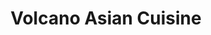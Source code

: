 ---
layout: place
title: "Volcano Asian Cuisine"
permalink: /vermont/burlington/volcano-asian-cuisine.html
stateAbbr: VT
stateName: Vermont
cityName: Burlington
seo:
  name: "Volcano Asian Cuisine"
  type: Restaurant
  links: http://volcanovtasiancuisine.com/
description: "Looking for sushi in Burlington, Vermont? Check out Volcano Asian Cuisine for a delightful Japanese dining experience. Enjoy a variety of sushi and other dis..."
place_id: ChIJ-VAouehvykwRB1yQLsjT3Gs
photos:
  - name: >-
      places/ChIJ-VAouehvykwRB1yQLsjT3Gs/photos/AeeoHcKdn2qSObZtwKz2SOtHc5L0Ctu2WS8JQ1SDjd3K0VHD08Bv_ngdq2yKG_IvfFWW7yWmYXNGB6ux_tnfWBIvE7SOFUhZ6wGo6mJYnLNz2lLaggNHx5U8zOgcAUAjD9Fm3ROR9ricyHXpxVsU2DXIvMdVrNipNayWzH9-KscMuA6zOCOVts5mVT4uT2-3ZRAoza-tZwuKuOv6S1qwvkvZWH5-dwI2KDswnGSErHZYl-Q1gIHXo-hQKPbW6EYd3nsQHtB70HSm55qkmMWmtoiKEdq8fE9VKnv2ud-xQsTNQ57bA8S4hKe_xlCjhbZckhfc76sfvvOqq2O0LdPDcww2lPLgBb87dmr3vLO1r9CND-6doMSeHqsgKciidvCj0BsAZlDzswp1A_ElcB-UjVnvrWwQYAtB11I_Bxa-cvUE-Ls
    widthPx: 4032
    heightPx: 3024
    authorAttributions:
      - displayName: Yan Feng
        uri: https://maps.google.com/maps/contrib/107248890920278919792
        photoUri: >-
          https://lh3.googleusercontent.com/a/ACg8ocIYm8_iNhTiqbWMIcgh-6lD4Zg1Y4URx3Gor3upkVVy5QXUgA=s100-p-k-no-mo
    flagContentUri: >-
      https://www.google.com/local/imagery/report/?cb_client=maps_api_places.places_api&image_key=!1e10!2sCIHM0ogKEICAgID_8urIDg&hl=en-US
    googleMapsUri: >-
      https://www.google.com/maps/place//data=!3m4!1e2!3m2!1sCIHM0ogKEICAgID_8urIDg!2e10!4m2!3m1!1s0x4cca6fe8b92850f9:0x6bdcd3c82e905c07
  - name: >-
      places/ChIJ-VAouehvykwRB1yQLsjT3Gs/photos/AeeoHcJqrigpONvAJ2gziwkdEltjgYquMb7B8hQWa6GGXgK8f1jPftKSXYX3sxhV-ztT4kdwhh-gK7-qdHOFCVZEMbxZp72kdsPwcdab_Wokqd4cyIHPVWcVuwrTPkQ_E59Z1fus_xsMb8E9NTQJIxE2OxyzPBhD7QROXt-DInlEzOJg4awOHOPWdMp2rAXS7GKcZIQmuubYFu_0BdOxtBiC_HQwbIxCmdWFVOvgIkxepJPlObPAUUynaxMLGx5tWeEoaBUFQBzptmN-vr49UjDHybzPgt__e1VV9eGTiv17c0fTuA
    widthPx: 3024
    heightPx: 4032
    authorAttributions:
      - displayName: Volcano Asian Cuisine
        uri: https://maps.google.com/maps/contrib/110419786268385658195
        photoUri: >-
          https://lh3.googleusercontent.com/a/ACg8ocIBGiN3UfvNMMjfebrkNaAXt5mc4-H9_s1TsbCkmbCTIo36pw=s100-p-k-no-mo
    flagContentUri: >-
      https://www.google.com/local/imagery/report/?cb_client=maps_api_places.places_api&image_key=!1e10!2sAF1QipNlRKvuS5I_e2un67xkrGZNTpGCP8_uP_m4OWoa&hl=en-US
    googleMapsUri: >-
      https://www.google.com/maps/place//data=!3m4!1e2!3m2!1sAF1QipNlRKvuS5I_e2un67xkrGZNTpGCP8_uP_m4OWoa!2e10!4m2!3m1!1s0x4cca6fe8b92850f9:0x6bdcd3c82e905c07
  - name: >-
      places/ChIJ-VAouehvykwRB1yQLsjT3Gs/photos/AeeoHcKbZovyzx5tecu4sOeTTPgT9cpHGMMaAeTEGGQsBU0Tl6O6-O0giAFx5UjSRSQBqReZd-qVNAXTsS_U9ijHR6-JyhSYwISK2aNChHRXYJeARAknODsKtJZVvBi2XYxtDEWFpWPTfedJWG_mhXCUjfB6-LULTOm0heTGWyRWhNPnB66OsqrG5FVZ-iMdUWevt7k2lFFD7ZiPYnaxkLj02eEhNmayr94g3ABbYyuVhWUJj0r_M9B_IHhlszriHcrrWEJnn4T744oC3U67sOuRmeruQwWtJ5sPfU9eV2anofE4LTD57Ht6P-tWjql6yoGYe_GtkXLr86I2yJ2ANtn1X9FevShv88wFrauJUcl6uucnKh6YU2WWgfimIxANJumCCOmoh_CroWVoAHGkodIHRM1C9xdPukQWqpiHefi2lkaMEAeh
    widthPx: 3024
    heightPx: 4032
    authorAttributions:
      - displayName: Erich Schwer
        uri: https://maps.google.com/maps/contrib/109093052751639918236
        photoUri: >-
          https://lh3.googleusercontent.com/a-/ALV-UjUc4_abpn5bLbIJQclQmDcOC1rl4X-aY_eg9QiFUY-JGrqi2ZSe=s100-p-k-no-mo
    flagContentUri: >-
      https://www.google.com/local/imagery/report/?cb_client=maps_api_places.places_api&image_key=!1e10!2sCIHM0ogKEICAgICTqcPzvwE&hl=en-US
    googleMapsUri: >-
      https://www.google.com/maps/place//data=!3m4!1e2!3m2!1sCIHM0ogKEICAgICTqcPzvwE!2e10!4m2!3m1!1s0x4cca6fe8b92850f9:0x6bdcd3c82e905c07
  - name: >-
      places/ChIJ-VAouehvykwRB1yQLsjT3Gs/photos/AeeoHcIlFACmbBnxsBeedTs796a_Uo_yu1ba_95Z-z6KCdc2Fcr2Bfv6fg57g0j7xusKThE6lz1GXR7UL4PVivSF61szq8nSOREfj0snbHNISROZE7lXpQrz8cK4jR_9RoTKcN2YkWQ9dP49ZA5HZn_c9SNg8F3q55EcZzmUwKkXv6c9Izsf8RHF9bTY9852oWAeRtKnRnpFcW-rw_TCIEg2lTpOukPCvkTGnzfMK1qbo9NELcPJn5w5_xEDY95PgvAnxGwpu9ZgAGzq83u9VjnRSTGsQDgH5xRNy9cLeqgurGurMw2TfpoQ8CAq61YyV9iHV4UdII72xILnyGtfGxU5vKPSt1qzYKlMRhTxrWGrS4ucyOfc_9rV7eN1No3AD_S-4D5fKnlZ8b1ucvGAODJRlQMV9Qiu377J_pwb1OM9krWhaA
    widthPx: 3600
    heightPx: 4800
    authorAttributions:
      - displayName: Jamie Ormsby
        uri: https://maps.google.com/maps/contrib/100438003472995062618
        photoUri: >-
          https://lh3.googleusercontent.com/a-/ALV-UjUTdVr3D8WFMkmq52vMUNukRioOkT22SwRABZ9KYv9NWzSzNkCP=s100-p-k-no-mo
    flagContentUri: >-
      https://www.google.com/local/imagery/report/?cb_client=maps_api_places.places_api&image_key=!1e10!2sCIHM0ogKEICAgIDrk7GkVA&hl=en-US
    googleMapsUri: >-
      https://www.google.com/maps/place//data=!3m4!1e2!3m2!1sCIHM0ogKEICAgIDrk7GkVA!2e10!4m2!3m1!1s0x4cca6fe8b92850f9:0x6bdcd3c82e905c07
  - name: >-
      places/ChIJ-VAouehvykwRB1yQLsjT3Gs/photos/AeeoHcIzyPhAI5VAzYW3LXnPzHdFodLV8FioVNpV5xSW9woznjg4LMRSZpo3VgNTaFNrBFtNr_7F-HwjtmkiYhjwN36ea9HqhF8rktEPrDDDPwLdGm2vRtqn7LCnYZzWPEspDOgkZx1etfU32gZDtxcgxSYdlvK0M242V4kjnWa8u17PnwukDaP5e8ViF6IZi3Yd4J6Eq_XwfdfO0CIRZ3zMjYXO8SAa2UqAHM8NdNPc4y-rm2xLA7IsgaAHuhta-5F6syytBlvRA2vj3sol8w05v3SYiFkvEq59BLEwtpONZN_3UchBmDcYvEiX7lqhea28XubaY5GBIXXDM7nFpju4zSxNCDvZbRMe6X_PSL2ErCs6Uj5dODwSPdmdnt8JXjoOOSzpsXgyIWPlMiMycoCQWcHHgOoXaKIUTKuvN_mFzj4
    widthPx: 3686
    heightPx: 4462
    authorAttributions:
      - displayName: Dailyshoefrenzy
        uri: https://maps.google.com/maps/contrib/108259521948050776695
        photoUri: >-
          https://lh3.googleusercontent.com/a-/ALV-UjUlEBHxCa0hr7xgMeNGjHP8nPPLu48TW31VtprA17yHMICiihyH=s100-p-k-no-mo
    flagContentUri: >-
      https://www.google.com/local/imagery/report/?cb_client=maps_api_places.places_api&image_key=!1e10!2sCIHM0ogKEICAgMCw9p7Ibw&hl=en-US
    googleMapsUri: >-
      https://www.google.com/maps/place//data=!3m4!1e2!3m2!1sCIHM0ogKEICAgMCw9p7Ibw!2e10!4m2!3m1!1s0x4cca6fe8b92850f9:0x6bdcd3c82e905c07
  - name: >-
      places/ChIJ-VAouehvykwRB1yQLsjT3Gs/photos/AeeoHcKIR0TDXjD5Nlc6ZFe6R8TJfy0RTH6nIqJ4jyHaVbJtVXTDif_8fKWY-Ll05VJWfGKwvuf0F99yfeoxo0I2gd8BhD-8HJppHnZl0RypOtaFbGG1efkv3m1Ue3Dq3MkCfib2xJ_ZGRH8e9f1RwEF0LHbwht5humE50Z8nZPThf9net5_cPokhu-lava9F2H1gdYF_yw6l0LLHTUCTJW2H6DVGIBrT53Jom32A3uBHBQlN2RhGVF1TM8cvDR2-3SM-XM_d1QjQSDvMqOqAIzDiXF7UX4_xhEprJpWUo4JEx89liR8cAHh-m5oT95KKEQScOwO797NQg3oaT6GU6caUIAvN5DZEeMVuXLTntNyhXDEAgKV_RdgnFlI_76vZTi1DZUD9H8mLZn0xBQ8s-Jg4q3Fs01gituEiAWon4SeHf4sm2VA
    widthPx: 4283
    heightPx: 2474
    authorAttributions:
      - displayName: Dailyshoefrenzy
        uri: https://maps.google.com/maps/contrib/108259521948050776695
        photoUri: >-
          https://lh3.googleusercontent.com/a-/ALV-UjUlEBHxCa0hr7xgMeNGjHP8nPPLu48TW31VtprA17yHMICiihyH=s100-p-k-no-mo
    flagContentUri: >-
      https://www.google.com/local/imagery/report/?cb_client=maps_api_places.places_api&image_key=!1e10!2sCIHM0ogKEICAgMCw9p7I7wE&hl=en-US
    googleMapsUri: >-
      https://www.google.com/maps/place//data=!3m4!1e2!3m2!1sCIHM0ogKEICAgMCw9p7I7wE!2e10!4m2!3m1!1s0x4cca6fe8b92850f9:0x6bdcd3c82e905c07
  - name: >-
      places/ChIJ-VAouehvykwRB1yQLsjT3Gs/photos/AeeoHcKaRmy1xkVb7hyJysr4aLLk4umFgFkamdQoBy_f0V96bMf77Tvi1_l1UY4-dbVvr4RWnh8cWvD1w_PlZDbv8Y3-ZyZ2Xa006vr0tFWczbCQqKf85z0MokjnD45y_WA6CznPLYaGQid3I84glUj7tL0CyxOBgSj9nNfRSjM5BqfUSMrY1NtZ70v2-JP_84H6WivUvZZo1XPfqNGKhQWSTOmYstxe0I3s_ssVfo31DW_LafXn-jiLnoT35t315dnBgolghpPyxMb0S8Cfpo9Y2OqF1nJZTqR4O_s4mY3PKcSnqLfiMdEHF4WSHoBikGM18HkhTI98DhO8KRzSIP2D7S57lUAIeboeVjco8jr8Rtaj0Mo2uW3j0BbZXAY2Q5lPz6VGLuPuNKmWuETQhma-AWiYOXWO_NkPYi2MrjPgi7w
    widthPx: 1600
    heightPx: 1200
    authorAttributions:
      - displayName: Erika D
        uri: https://maps.google.com/maps/contrib/105105432957993245333
        photoUri: >-
          https://lh3.googleusercontent.com/a/ACg8ocKbF0muURrewTQBxJGLSJEpWG1KFeMyHMeVMhg4rE9rIlFgUQ=s100-p-k-no-mo
    flagContentUri: >-
      https://www.google.com/local/imagery/report/?cb_client=maps_api_places.places_api&image_key=!1e10!2sCIHM0ogKEICAgMCI7YTFZg&hl=en-US
    googleMapsUri: >-
      https://www.google.com/maps/place//data=!3m4!1e2!3m2!1sCIHM0ogKEICAgMCI7YTFZg!2e10!4m2!3m1!1s0x4cca6fe8b92850f9:0x6bdcd3c82e905c07
  - name: >-
      places/ChIJ-VAouehvykwRB1yQLsjT3Gs/photos/AeeoHcKMMLzeLJaa_Cw5u4yhUFjAxJtyeWKrfuT1lw5ov-W55wC71lSoJSdDAmFD-MR33i0aLOlATe-Y8ZCzsYXMvvfv4xGxgXhXeCXKWe5l4AJCq7ffuQtgDpyR6ph4F44VDnTwfzRAN3kEQGG0EG4kEyqZE-DZpVwqvOCkPUwmdy32Xs2wdfVDsu9giMRnrWoaiAUSSz8ArySgJbq7NRcCjV3NAd4oChKBy7ia98xYjpkGWwUh97OMwETwApq0uX0VI7s_sDX3wytaoWRmKeKgFgkvoGIUMaeycu5ssdVDo936RtXfEFNTZVG0GrQUsk7Mb1FOJesdQ_YtkdZmfN8kiks1YOJNHA6aM30742MRFjt-PTjgCehNjT1Ma08O2MHbXxCmmtJLQzGPVcDmSF1hbFfvj_I5OFqU2JQ7MqsztQCQzYxs
    widthPx: 1576
    heightPx: 2100
    authorAttributions:
      - displayName: Yan Feng
        uri: https://maps.google.com/maps/contrib/107248890920278919792
        photoUri: >-
          https://lh3.googleusercontent.com/a/ACg8ocIYm8_iNhTiqbWMIcgh-6lD4Zg1Y4URx3Gor3upkVVy5QXUgA=s100-p-k-no-mo
    flagContentUri: >-
      https://www.google.com/local/imagery/report/?cb_client=maps_api_places.places_api&image_key=!1e10!2sCIHM0ogKEICAgID_8uqQ4gE&hl=en-US
    googleMapsUri: >-
      https://www.google.com/maps/place//data=!3m4!1e2!3m2!1sCIHM0ogKEICAgID_8uqQ4gE!2e10!4m2!3m1!1s0x4cca6fe8b92850f9:0x6bdcd3c82e905c07
  - name: >-
      places/ChIJ-VAouehvykwRB1yQLsjT3Gs/photos/AeeoHcIyLGGHFbJEQIvCTfhK6M5x4AY0qDp_SmiXIG7yUGQJ6IcAoTVBjr3OrOY3irT5NAa-iSCaqchuY6As1m38589iutH2927Q1x_LmlZraoKf-xGjY43VLixCTYAXOv1SOjLB-6Bk-9xfFUep1fsiTkP97-znJDV44buoLg3JSPBEyqOKsZSDy0zMc-T0YH_VAucEcbrz9wLbdNLy_C-6Vu1dkPBRwCbrUDET8PZK5vj91qvin7FnPNStkgXed8mUPtQIUaY3dE1TtQpBjfwvyqqhHis0NDowTVECcailBDrzEA
    widthPx: 1127
    heightPx: 862
    authorAttributions:
      - displayName: Volcano Asian Cuisine
        uri: https://maps.google.com/maps/contrib/110419786268385658195
        photoUri: >-
          https://lh3.googleusercontent.com/a/ACg8ocIBGiN3UfvNMMjfebrkNaAXt5mc4-H9_s1TsbCkmbCTIo36pw=s100-p-k-no-mo
    flagContentUri: >-
      https://www.google.com/local/imagery/report/?cb_client=maps_api_places.places_api&image_key=!1e10!2sAF1QipP78GOM2iriJE5XezonDAOE2SmkNqzXo9ZqX5rU&hl=en-US
    googleMapsUri: >-
      https://www.google.com/maps/place//data=!3m4!1e2!3m2!1sAF1QipP78GOM2iriJE5XezonDAOE2SmkNqzXo9ZqX5rU!2e10!4m2!3m1!1s0x4cca6fe8b92850f9:0x6bdcd3c82e905c07
  - name: >-
      places/ChIJ-VAouehvykwRB1yQLsjT3Gs/photos/AeeoHcKAgtazoj8yE7M0OtAhEcb7JhLd1mlhwQj2y2U5bPpD0GXbXUlz0SwiLFgQnJSb7JV8bJGQLJKmYcddl-zWWTcaCgYVVp0JssAwIZsZIw8eG3wB8k4opdUcFEqKKELmjurpUnImzWwzRpnRday9Cvm8O1CU14t2vr5hbCV5u3c_LGdSR9x3c1e5tvT9ElqMZGR0tMJIYbzneFvL9lWYjcJso0lXgf7HfrXmshoEPGTndwNQPincOgz62Jql02nrjZTRrHQAxo5Gsisjx21bVHwIZZC7NNuNxi6w0N6P1N0GIw
    widthPx: 3024
    heightPx: 4032
    authorAttributions:
      - displayName: Volcano Asian Cuisine
        uri: https://maps.google.com/maps/contrib/110419786268385658195
        photoUri: >-
          https://lh3.googleusercontent.com/a/ACg8ocIBGiN3UfvNMMjfebrkNaAXt5mc4-H9_s1TsbCkmbCTIo36pw=s100-p-k-no-mo
    flagContentUri: >-
      https://www.google.com/local/imagery/report/?cb_client=maps_api_places.places_api&image_key=!1e10!2sAF1QipPmswBjK3la2LQak70a4I2m95JZ2mnFMhMQZTlI&hl=en-US
    googleMapsUri: >-
      https://www.google.com/maps/place//data=!3m4!1e2!3m2!1sAF1QipPmswBjK3la2LQak70a4I2m95JZ2mnFMhMQZTlI!2e10!4m2!3m1!1s0x4cca6fe8b92850f9:0x6bdcd3c82e905c07
address: 1355 North Ave, Burlington, VT 05408, USA
street: 1355 North Ave
city: Burlington
state: VT
zip: '05408'
country: USA
neighborhood: New North End
latitude: '44.511404'
longitude: '-73.251327'
accessibility_options:
  wheelchairAccessibleParking: true
  wheelchairAccessibleEntrance: true
  wheelchairAccessibleRestroom: true
  wheelchairAccessibleSeating: true
business_status: OPERATIONAL
name: Volcano Asian Cuisine
google_maps_links:
  directionsUri: >-
    https://www.google.com/maps/dir//''/data=!4m7!4m6!1m1!4e2!1m2!1m1!1s0x4cca6fe8b92850f9:0x6bdcd3c82e905c07!3e0
  placeUri: https://maps.google.com/?cid=7772319913662766087
  writeAReviewUri: >-
    https://www.google.com/maps/place//data=!4m3!3m2!1s0x4cca6fe8b92850f9:0x6bdcd3c82e905c07!12e1
  reviewsUri: >-
    https://www.google.com/maps/place//data=!4m4!3m3!1s0x4cca6fe8b92850f9:0x6bdcd3c82e905c07!9m1!1b1
  photosUri: >-
    https://www.google.com/maps/place//data=!4m3!3m2!1s0x4cca6fe8b92850f9:0x6bdcd3c82e905c07!10e5
primary_type: Asian Restaurant
opening_hours:
  regular: null
  current: null
secondary_opening_hours:
  regular:
    weekdayDescriptions: null
    type: null
  current:
    weekdayDescriptions: null
    type: null
phone: (802) 497-0475
price_level: PRICE_LEVEL_MODERATE
price_range: $10 &ndash; $20
rating: '4.5'
rating_count: 106
website: http://volcanovtasiancuisine.com/
reviews:
  - name: >-
      places/ChIJ-VAouehvykwRB1yQLsjT3Gs/reviews/ChdDSUhNMG9nS0VJQ0FnTURBbjlERmxRRRAB
    relativePublishTimeDescription: 3 weeks ago
    rating: 5
    text:
      text: >-
        My wife wanted to try this place as usual. At first I was a little
        skeptical but I gave it a try. The orange chicken is amazing and very
        fresh. The house is the best soup I had ever had this isn’t an
        exaggeration either it’s amazing. The shumai is also great too. The crab
        Rangoon is also my family’s favorite which I don’t eat but they love it.
      languageCode: en
    originalText:
      text: >-
        My wife wanted to try this place as usual. At first I was a little
        skeptical but I gave it a try. The orange chicken is amazing and very
        fresh. The house is the best soup I had ever had this isn’t an
        exaggeration either it’s amazing. The shumai is also great too. The crab
        Rangoon is also my family’s favorite which I don’t eat but they love it.
      languageCode: en
    authorAttribution:
      displayName: Dailyshoefrenzy
      uri: https://www.google.com/maps/contrib/108259521948050776695/reviews
      photoUri: >-
        https://lh3.googleusercontent.com/a-/ALV-UjUlEBHxCa0hr7xgMeNGjHP8nPPLu48TW31VtprA17yHMICiihyH=s128-c0x00000000-cc-rp-mo-ba4
    publishTime: '2025-03-18T20:05:10.897627Z'
    flagContentUri: >-
      https://www.google.com/local/review/rap/report?postId=ChdDSUhNMG9nS0VJQ0FnTURBbjlERmxRRRAB&d=17924085&t=1
    googleMapsUri: >-
      https://www.google.com/maps/reviews/data=!4m6!14m5!1m4!2m3!1sChdDSUhNMG9nS0VJQ0FnTURBbjlERmxRRRAB!2m1!1s0x4cca6fe8b92850f9:0x6bdcd3c82e905c07
  - name: >-
      places/ChIJ-VAouehvykwRB1yQLsjT3Gs/reviews/ChdDSUhNMG9nS0VJQ0FnTUNJN1lURnhnRRAB
    relativePublishTimeDescription: a week ago
    rating: 2
    text:
      text: >-
        Fried rice had nothing fried about it.  Besides a topping of perfectly
        sauteed onions, it was just shy of being mushy with some frozen peas and
        carrots and scallion.  No egg?!! Chicken was all cooked differently. 
        Some dry pieces and some not; some tender pieces and some hard pieces. 
        Also had a cheap garlic flavor and seemed some kind of tenderizer or
        maybe cornstarch had been used that gave a weird texture. Bland, but
        that was fixed with soy sauce.  A little oily, which would have been
        fine if they actually fried the fried rice.  No chopsticks in the bag.
      languageCode: en
    originalText:
      text: >-
        Fried rice had nothing fried about it.  Besides a topping of perfectly
        sauteed onions, it was just shy of being mushy with some frozen peas and
        carrots and scallion.  No egg?!! Chicken was all cooked differently. 
        Some dry pieces and some not; some tender pieces and some hard pieces. 
        Also had a cheap garlic flavor and seemed some kind of tenderizer or
        maybe cornstarch had been used that gave a weird texture. Bland, but
        that was fixed with soy sauce.  A little oily, which would have been
        fine if they actually fried the fried rice.  No chopsticks in the bag.
      languageCode: en
    authorAttribution:
      displayName: Erika D
      uri: https://www.google.com/maps/contrib/105105432957993245333/reviews
      photoUri: >-
        https://lh3.googleusercontent.com/a/ACg8ocKbF0muURrewTQBxJGLSJEpWG1KFeMyHMeVMhg4rE9rIlFgUQ=s128-c0x00000000-cc-rp-mo-ba2
    publishTime: '2025-04-04T00:55:07.044859Z'
    flagContentUri: >-
      https://www.google.com/local/review/rap/report?postId=ChdDSUhNMG9nS0VJQ0FnTUNJN1lURnhnRRAB&d=17924085&t=1
    googleMapsUri: >-
      https://www.google.com/maps/reviews/data=!4m6!14m5!1m4!2m3!1sChdDSUhNMG9nS0VJQ0FnTUNJN1lURnhnRRAB!2m1!1s0x4cca6fe8b92850f9:0x6bdcd3c82e905c07
  - name: >-
      places/ChIJ-VAouehvykwRB1yQLsjT3Gs/reviews/ChdDSUhNMG9nS0VJQ0FnSUNfNGMtZXNRRRAB
    relativePublishTimeDescription: 2 months ago
    rating: 5
    text:
      text: >-
        i’ve been getting take out from this place for years! my favorite dish
        is the lemongrass flat noodles. i get it with chicken and it’s jam
        packed with fresh vegetables. i also love the miso ginger dressing they
        use for the house salad. all of the sushi is a+ 
      languageCode: en
    originalText:
      text: >-
        i’ve been getting take out from this place for years! my favorite dish
        is the lemongrass flat noodles. i get it with chicken and it’s jam
        packed with fresh vegetables. i also love the miso ginger dressing they
        use for the house salad. all of the sushi is a+ 
      languageCode: en
    authorAttribution:
      displayName: May Jailer
      uri: https://www.google.com/maps/contrib/103010152559425854130/reviews
      photoUri: >-
        https://lh3.googleusercontent.com/a-/ALV-UjU9z_v7szLSyLbnU7dtXgHjgtdVEYHSuf2SIx14MHsfQh4omxIx=s128-c0x00000000-cc-rp-mo
    publishTime: '2025-01-16T22:32:40.158631Z'
    flagContentUri: >-
      https://www.google.com/local/review/rap/report?postId=ChdDSUhNMG9nS0VJQ0FnSUNfNGMtZXNRRRAB&d=17924085&t=1
    googleMapsUri: >-
      https://www.google.com/maps/reviews/data=!4m6!14m5!1m4!2m3!1sChdDSUhNMG9nS0VJQ0FnSUNfNGMtZXNRRRAB!2m1!1s0x4cca6fe8b92850f9:0x6bdcd3c82e905c07
  - name: >-
      places/ChIJ-VAouehvykwRB1yQLsjT3Gs/reviews/ChZDSUhNMG9nS0VJQ0FnSURfX2JDamJBEAE
    relativePublishTimeDescription: 2 months ago
    rating: 5
    text:
      text: >-
        We've been going to this sushi place for a couple years now and it's
        always a great experience. We always eat in, but they clearly have a
        huge take out business. We love the simple sushi rolls, but they have a
        great menu of more elaborate rolls too. Love the complimentary tea! The
        owner is always gracious & friendly, and clearly loves their craft! We
        consider this our go-to sushi spot in the Burlington area.
      languageCode: en
    originalText:
      text: >-
        We've been going to this sushi place for a couple years now and it's
        always a great experience. We always eat in, but they clearly have a
        huge take out business. We love the simple sushi rolls, but they have a
        great menu of more elaborate rolls too. Love the complimentary tea! The
        owner is always gracious & friendly, and clearly loves their craft! We
        consider this our go-to sushi spot in the Burlington area.
      languageCode: en
    authorAttribution:
      displayName: Jessica Doyle
      uri: https://www.google.com/maps/contrib/109808527807214608930/reviews
      photoUri: >-
        https://lh3.googleusercontent.com/a-/ALV-UjUskpkKyn-wG63u6t6osxRTMRgmnuGytaP8qVSyBMp1p4pmYCQx=s128-c0x00000000-cc-rp-mo
    publishTime: '2025-01-26T13:10:41.259157Z'
    flagContentUri: >-
      https://www.google.com/local/review/rap/report?postId=ChZDSUhNMG9nS0VJQ0FnSURfX2JDamJBEAE&d=17924085&t=1
    googleMapsUri: >-
      https://www.google.com/maps/reviews/data=!4m6!14m5!1m4!2m3!1sChZDSUhNMG9nS0VJQ0FnSURfX2JDamJBEAE!2m1!1s0x4cca6fe8b92850f9:0x6bdcd3c82e905c07
  - name: >-
      places/ChIJ-VAouehvykwRB1yQLsjT3Gs/reviews/ChdDSUhNMG9nS0VJQ0FnSUNkOVliaG5BRRAB
    relativePublishTimeDescription: a year ago
    rating: 5
    text:
      text: >-
        Ordered pad Thai and spring rolls from here. I was expecting something
        else, but it turned out I meant to order egg rolls. That’s totally on
        me, and the spring rolls were so good (a little noodle forward though!)


        The pad Thai was so yummy. Pad Thai is either completely bland or too
        spicy for me, so I was pleasantly surprised by the pad Thai here.


        I only wish they opened earlier so I could get it for lunch at work!
      languageCode: en
    originalText:
      text: >-
        Ordered pad Thai and spring rolls from here. I was expecting something
        else, but it turned out I meant to order egg rolls. That’s totally on
        me, and the spring rolls were so good (a little noodle forward though!)


        The pad Thai was so yummy. Pad Thai is either completely bland or too
        spicy for me, so I was pleasantly surprised by the pad Thai here.


        I only wish they opened earlier so I could get it for lunch at work!
      languageCode: en
    authorAttribution:
      displayName: Charlotte Ide
      uri: https://www.google.com/maps/contrib/104659308720510539598/reviews
      photoUri: >-
        https://lh3.googleusercontent.com/a-/ALV-UjWytbntgzjevv8IpuOpKUNWVHRHv0VZsGpeWzkU4Hu7Qsj2BtPm=s128-c0x00000000-cc-rp-mo-ba4
    publishTime: '2024-02-17T03:48:48.364994Z'
    flagContentUri: >-
      https://www.google.com/local/review/rap/report?postId=ChdDSUhNMG9nS0VJQ0FnSUNkOVliaG5BRRAB&d=17924085&t=1
    googleMapsUri: >-
      https://www.google.com/maps/reviews/data=!4m6!14m5!1m4!2m3!1sChdDSUhNMG9nS0VJQ0FnSUNkOVliaG5BRRAB!2m1!1s0x4cca6fe8b92850f9:0x6bdcd3c82e905c07
parking_options:
  freeParkingLot: true
  valetParking: false
payment_options:
  acceptsCreditCards: true
  acceptsDebitCards: true
  acceptsCashOnly: false
  acceptsNfc: true
allow_dogs: null
curbside_pickup: null
delivery: true
dine_in: true
good_for_children: true
good_for_groups: null
good_for_sports: false
live_music: true
menu_for_children: null
outdoor_seating: true
reservable: true
restroom: true
serves_beer: null
serves_breakfast: null
serves_brunch: false
serves_cocktails: null
serves_coffee: false
serves_dinner: true
serves_dessert: true
serves_lunch: true
serves_vegetarian_food: true
serves_wine: null
takeout: true
summary: null

---